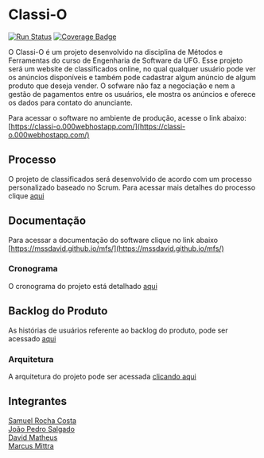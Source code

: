 # Classi-O

[![Run Status](https://api.shippable.com/projects/59c2214cb64b2207006c45ea/badge?branch=master)](https://app.shippable.com/github/MSSDavid/mfs)
[![Coverage Badge](https://api.shippable.com/projects/59c2214cb64b2207006c45ea/coverageBadge?branch=master)](https://app.shippable.com/github/MSSDavid/mfs)

O Classi-O é um projeto desenvolvido na disciplina de Métodos e Ferramentas do curso de Engenharia de Software da UFG. Esse projeto será um website de classificados online, no qual qualquer usuário pode ver os anúncios disponíveis e também pode cadastrar algum anúncio de algum produto que deseja vender. O sofware não faz a negociação e nem a gestão de pagamentos entre os usuários, ele mostra os anúncios e oferece os dados para contato do anunciante.

Para acessar o software no ambiente de produção, acesse o link abaixo:  
[https://classi-o.000webhostapp.com/](https://classi-o.000webhostapp.com/)

## Processo
O projeto de classificados será desenvolvido de acordo com um processo personalizado baseado no Scrum. Para acessar mais detalhes do processo clique [aqui](https://github.com/MSSDavid/mfs/blob/master/Documentos/Processo/Processo.md)

## Documentação
Para acessar a documentação do software clique no link abaixo  
[https://mssdavid.github.io/mfs/](https://mssdavid.github.io/mfs/)

### Cronograma
O cronograma do projeto está detalhado [aqui](https://github.com/MSSDavid/mfs/blob/master/Documentos/cronograma.md)

## Backlog do Produto
As histórias de usuários referente ao backlog do produto, pode ser acessado [aqui](https://github.com/MSSDavid/mfs/blob/master/Documentos/Hist%C3%B3rias%20de%20Usu%C3%A1rio.md)

### Arquitetura
A arquitetura do projeto pode ser acessada [clicando aqui](https://github.com/MSSDavid/mfs/blob/master/Documentos/Arquitetura.md)


## Integrantes
[Samuel Rocha Costa](https://github.com/samuelrcosta)  
[João Pedro Salgado](https://github.com/joaopsalgado)  
[David Matheus](https://github.com/MSSDavid)  
[Marcus Mittra](https://github.com/MitraTheAngrod)
